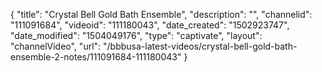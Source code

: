 {
    "title": "Crystal Bell Gold Bath Ensemble",
    "description": "",
    "channelid": "111091684",
    "videoid": "111180043",
    "date_created": "1502923747",
    "date_modified": "1504049176",
    "type": "captivate",
    "layout": "channelVideo",
    "url": "\/bbbusa-latest-videos\/crystal-bell-gold-bath-ensemble-2-notes\/111091684-111180043"
}